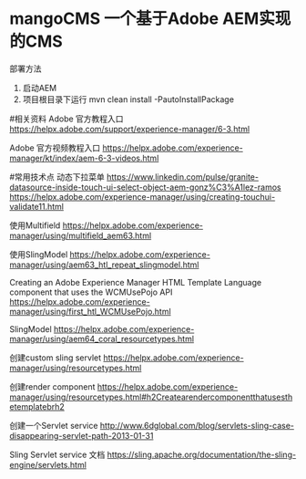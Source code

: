 # mangoCMS 一个基于Adobe AEM实现的CMS

部署方法
1. 启动AEM
2. 项目根目录下运行 mvn clean install -PautoInstallPackage


#相关资料
Adobe 官方教程入口
https://helpx.adobe.com/support/experience-manager/6-3.html

Adobe 官方视频教程入口
https://helpx.adobe.com/experience-manager/kt/index/aem-6-3-videos.html

#常用技术点
动态下拉菜单
https://www.linkedin.com/pulse/granite-datasource-inside-touch-ui-select-object-aem-gonz%C3%A1lez-ramos
https://helpx.adobe.com/experience-manager/using/creating-touchui-validate11.html

使用Multifield
https://helpx.adobe.com/experience-manager/using/multifield_aem63.html

使用SlingModel
https://helpx.adobe.com/experience-manager/using/aem63_htl_repeat_slingmodel.html

Creating an Adobe Experience Manager HTML Template Language component that uses the WCMUsePojo API
https://helpx.adobe.com/experience-manager/using/first_htl_WCMUsePojo.html

SlingModel
https://helpx.adobe.com/experience-manager/using/aem64_coral_resourcetypes.html

创建custom sling servlet
https://helpx.adobe.com/experience-manager/using/resourcetypes.html

创建render component
https://helpx.adobe.com/experience-manager/using/resourcetypes.html#h2Createarendercomponentthatusesthetemplatebrh2

创建一个Servlet service
http://www.6dglobal.com/blog/servlets-sling-case-disappearing-servlet-path-2013-01-31

Sling Servlet service 文档
https://sling.apache.org/documentation/the-sling-engine/servlets.html


